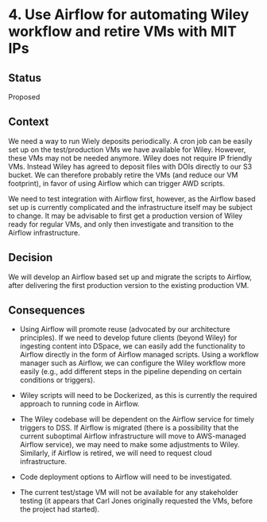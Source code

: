 # 4. Use Airflow for automating Wiley workflow and retire VMs with MIT IPs

## Status

Proposed

## Context

We need a way to run Wiely deposits periodically. A cron job can be easily set up on the test/production VMs we have available for Wiley. However, these VMs may not be needed anymore.  Wiley does not require IP friendly VMs. Instead Wiley has agreed to deposit files with DOIs directly to our S3 bucket. We can therefore probably retire the VMs (and reduce our VM footprint), in favor of using Airflow which can trigger AWD scripts. 

We need to test integration with Airflow first, however, as the Airflow based set up is currently complicated and the infrastructure itself may be subject to change. It may be advisable to first get a production version of Wiley ready for regular VMs, and only then investigate and transition to the Airflow infrastructure.

## Decision

We will develop an Airflow based set up and migrate the scripts to Airflow, after delivering the first production version to the existing production VM. 

## Consequences

* Using Airflow will promote reuse (advocated by our architecture principles). If we need to develop future clients (beyond Wiley) for ingesting content into DSpace, we can easily add the functionality to Airflow directly in the form of Airflow managed scripts. Using a workflow manager such as Airflow, we can configure the Wiley workflow more easily (e.g., add different steps in the pipeline depending on certain conditions or triggers).

* Wiley scripts will need to be Dockerized, as this is currently the required approach to running code in Airflow. 

* The Wiley codebase will be dependent on the Airflow service for timely triggers to DSS. If Airflow is migrated (there is a possibility that the current suboptimal Airflow infrastructure will move to AWS-managed Airflow service), we may need to make some adjustments to Wiley. Similarly, if Airflow is retired, we will need to request cloud infrastructure.

* Code deployment options to Airflow will need to be investigated.

* The current test/stage VM will not be available for any stakeholder testing (it appears that Carl Jones originally requested the VMs, before the project had started).

